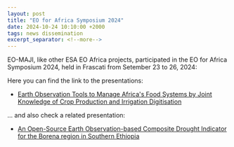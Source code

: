 ```yaml
---
layout: post
title: "EO for Africa Symposium 2024"
date: 2024-10-24 10:10:00 +2000
tags: news dissemination
excerpt_separator: <!--more-->
---
```


EO-MAJI, like other ESA EO Africa projects, participated in the EO for Africa Symposium 2024, held in Frascati from Setember 23 to 26, 2024:

<!--more-->

Here you can find the link to the presentations:

* [Earth Observation Tools to Manage Africa's Food Systems by Joint Knowledge of Crop Production and Irrigation Digitisation](https://eo-4-africa-symposium-2024.esa.int/iframe-agenda/files/202_Soszynska.pdf)


... and also check a related presentation:

* [An Open-Source Earth Observation-based Composite Drought Indicator for the Borena region in Southern Ethiopia](https://eo-4-africa-symposium-2024.esa.int/iframe-agenda/files/199_Burchard_Levine.pdf)
